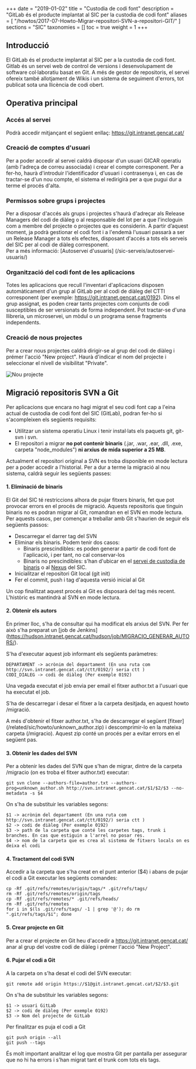 +++
date        = "2019-01-02"
title       = "Custodia de codi font"
description = "GitLab és el producte implantat al SIC per la custodia de codi font"
aliases = [
    "/howtos/2017-07-Howto-Migrar-repositori-SVN-a-repositori-GIT/"
]
sections    = "SIC"
taxonomies  = []
toc         = true
weight      = 1
+++

## Introducció

El GitLab és el producte implantat al SIC per a la custodia de codi font. Gitlab és un servei web de control de versions i desenvolupament de software col·laboratiu basat en Git. A més de gestor de repositoris, el servei ofereix també allotjament de Wikis i un sistema de seguiment d'errors, tot publicat sota una llicència de codi obert. 

## Operativa principal

### Accés al servei

Podrà accedir mitjançant el següent enllaç: https://git.intranet.gencat.cat/

### Creació de comptes d'usuari

Per a poder accedir al servei caldrà disposar d'un usuari GICAR operatiu (amb l'adreça de correu associada) i crear el compte corresponent. Per a fer-ho, haurà d'introduir l'identificador d'usuari i contrasenya i, en cas de tractar-se d'un nou compte, el sistema el redirigirà per a que pugui dur a terme el procés d'alta.

### Permissos sobre grups i projectes

Per a disposar d'accés als grups i projectes s'haurà d'adreçar als Release Managers del codi de diàleg o al responsable del lot per a que l'incloguin com a membre del projecte o projectes que es considerin. A partir d’aquest moment, ja podrà gestionar el codi font i a l'endemà l'usuari passarà a ser un Release Manager a tots els efectes, disposant d'accés a tots els serveis del SIC per al codi de diàleg corresponent.
<br/>
Per a més informació: [Autoservei d'usuaris] (/sic-serveis/autoservei-usuaris/)

### Organització del codi font de les aplicacions

Totes les aplicacions que recull l'inventari d'aplicacions disposen automàticament d'un grup al GitLab per al codi de diàleg del CTTI corresponent (per exemple: https://git.intranet.gencat.cat/0192). Dins el grup assignat, es poden crear tants projectes com conjunts de codi susceptibles de ser versionats de forma independent. Pot tractar-se d'una llibreria, un microservei, un mòdul o un programa sense fragments independents.

### Creació de nous projectes

Per a crear nous projectes caldrà dirigir-se al grup del codi de diàleg i prémer l'acció "New project". Haurà d'indicar el nom del projecte i seleccionar el nivell de visibilitat "Private".

![Nou projecte](/images/sic/new_project.PNG) 

## Migració repositoris SVN a Git

Per aplicacions que encara no hagi migrat el seu codi font cap a l'eina actual de custodia de codi font del SIC (GitLab), podran fer-ho si s'acompleixen els següents requisits:
* Utilitzar un sistema operatiu Linux i tenir instal·lats els paquets git, git-svn i svn.
* El repositori a migrar **no pot contenir binaris** (.jar, .war, .ear, .dll, .exe, carpeta "node_modules") **ni arxius de mida superior a 25 MB**.

Actualment el repositori original a SVN es troba disponible en mode lectura per a poder accedir a l'historial. Per a dur a terme la migració al nou sistema, caldrà seguir les següents passes:

#### 1. Eliminació de binaris

El Git del SIC té restriccions alhora de pujar fitxers binaris, fet que pot provocar errors en el procés de migració. Aquests repositoris que tinguin binaris no es podran migrar al Git, romandran en el SVN en mode lectura. Per aquests casos, per començar a treballar amb Git s'haurien de seguir els següents passos:

* Descarregar el darrer tag del SVN
* Eliminar els binaris. Podem tenir dos casos:
	- Binaris prescindibles: es poden generar a partir de codi font de l'aplicació, i per tant, no cal conservar-los
	- Binaris no prescindibles: s'han d'ubicar en el [servei de custodia de binaris](/sic-serveis/binaris/) o al [Nexus](https://hudson.intranet.gencat.cat/nexus/) del SIC.
* Inicialitzar el repositori Git local (git init)
* Fer el commit, push i tag d'aquesta versió inicial al Git

Un cop finalitzat aquest procés al Git es disposarà del tag més recent. L'històric es mantindrà al SVN en mode lectura.

#### 2. Obtenir els autors

En primer lloc, s'ha de consultar qui ha modificat els arxius del SVN. Per fer això s'ha preparat un [job de Jenkins] (https://hudson.intranet.gencat.cat/hudson/job/MIGRACIO_GENERAR_AUTORS/).

S'ha d'executar aquest job informant els següents paràmetres:

	DEPARTAMENT -> acrònim del departament (En una ruta com http://svn.intranet.gencat.cat/ctt/0192/) seria ctt )
	CODI_DIALEG -> codi de diàleg (Per exemple 0192)

Una vegada executat el job envia per email el fitxer author.txt a l'usuari que ha executat el job.

S'ha de descarregar i desar el fitxer a la carpeta desitjada, en aquest howto /migració.

A més d'obtenir el fitxer author.txt, s'ha de descarregar el següent [fitxer] (/related/sic/howto/unknown_author.zip) i descomprimir-lo en la mateixa carpeta (/migracio). Aquest zip conté un procés per a evitar errors en el següent pas.

#### 3. Obtenir les dades del SVN

Per a obtenir les dades del SVN que s'han de migrar, dintre de la carpeta /migracio (on es troba el fitxer author.txt) executar:

	git svn clone --authors-file=author.txt --authors-prog=unknown_author.sh http://svn.intranet.gencat.cat/$1/$2/$3 --no-metadata -s $4

On s'ha de substituir les variables segons:

	$1 -> acrònim del departament (En una ruta com http://svn.intranet.gencat.cat/ctt/0192/) seria ctt )
	$2 -> codi de diàleg (Per exemple 0192)
	$3 -> path de la carpeta que conté les carpetes tags, trunk i branches. En cas que estiguin a l'arrel no posar res.
	$4 -> nom de la carpeta que es crea al sistema de fitxers locals on es deixa el codi

#### 4. Tractament del codi SVN

Accedir a la carpeta que s'ha creat en el punt anterior ($4) i abans de pujar el codi a Git executar les següents comandes:

	cp -Rf .git/refs/remotes/origin/tags/* .git/refs/tags/
	rm -Rf .git/refs/remotes/origin/tags
	cp -Rf .git/refs/remotes/* .git/refs/heads/
	rm -Rf .git/refs/remotes
	for i in $(ls .git/refs/tags/ -1 | grep '@'); do rm ".git/refs/tags/$i"; done
	

#### 5. Crear projecte en Git

Per a crear el projecte en Git heu d'accedir a https://git.intranet.gencat.cat/ anar al grup del vostre codi de diàleg i prémer l'acció "New Project".

#### 6. Pujar el codi a Git

A la carpeta on s'ha desat el codi del SVN executar:

	git remote add origin https://$1@git.intranet.gencat.cat/$2/$3.git

On s'ha de substituir les variables segons:

	$1 -> usuari GitLab
	$2 -> codi de diàleg (Per exemple 0192)
	$3 -> Nom del projecte de GitLab

Per finalitzar es puja el codi a Git

	git push origin --all
	git push --tags
	
És molt important analitzar el log que mostra Git per pantalla per assegurar que no hi ha errors i s'han migrat tant el trunk com tots els tags.
